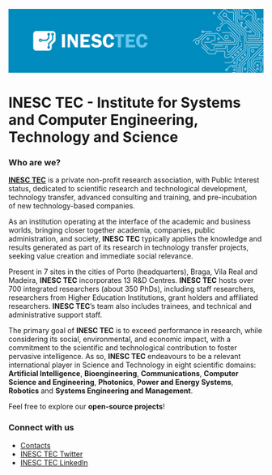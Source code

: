 ![INESCTEC-banner](https://raw.githubusercontent.com/INESCTEC/.github/main/profile/inesctec_banner.png)


# INESC TEC - Institute for Systems and Computer Engineering, Technology and Science

### Who are we?

[**INESC TEC**](https://www.inesctec.pt/) is a private non-profit research association, with Public Interest status, dedicated to scientific research and technological development, technology transfer, advanced consulting and training, and pre-incubation of new technology-based companies.

As an institution operating at the interface of the academic and business worlds, bringing closer together academia, companies, public administration, and society, **INESC TEC** typically applies the knowledge and results generated as part of its research in technology transfer projects, seeking value creation and immediate social relevance.

Present in 7 sites in the cities of Porto (headquarters), Braga, Vila Real and Madeira, **INESC TEC** incorporates 13 R&D Centres. **INESC TEC** hosts over 700 integrated researchers (about 350 PhDs), including staff researchers, researchers from Higher Education Institutions, grant holders and affiliated researchers. **INESC TEC**’s team also includes trainees, and technical and administrative support staff.

The primary goal of **INESC TEC** is to exceed performance in research, while considering its social, environmental, and economic impact, with a commitment to the scientific and technological contribution to foster pervasive intelligence. As so, **INESC TEC** endeavours to be a relevant international player in Science and Technology in eight scientific domains: **Artificial Intelligence**, **Bioengineering**, **Communications**, **Computer Science and Engineering**, **Photonics**, **Power and Energy Systems**, **Robotics** and **Systems Engineering and Management**.

Feel free to explore our **open-source projects**!


### Connect with us

* [Contacts](https://www.inesctec.pt/en/get-in-touch)
* [INESC TEC Twitter](https://twitter.com/INESCTEC)
* [INESC TEC LinkedIn](https://www.linkedin.com/company/inesc-tec/)
